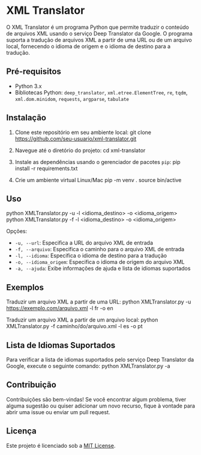 # XML Translator
O XML Translator é um programa Python que permite traduzir o conteúdo de arquivos XML usando o serviço Deep Translator da Google. O programa suporta a tradução de arquivos XML a partir de uma URL ou de um arquivo local, fornecendo o idioma de origem e o idioma de destino para a tradução.

## Pré-requisitos
- Python 3.x
- Bibliotecas Python: `deep_translator`, `xml.etree.ElementTree`, `re`, `tqdm`, `xml.dom.minidom`, `requests`, `argparse`, `tabulate`

## Instalação
1. Clone este repositório em seu ambiente local:
git clone https://github.com/seu-usuario/xml-translator.git

2. Navegue até o diretório do projeto:
cd xml-translator

3. Instale as dependências usando o gerenciador de pacotes `pip`:
pip install -r requirements.txt

4. Crie um ambiente virtual Linux/Mac
pip -m venv .
source bin/active

## Uso
python XMLTranslator.py -u <url> -l <idioma_destino> -o <idioma_origem>
python XMLTranslator.py -f <arquivo> -l <idioma_destino> -o <idioma_origem>

Opções:
- `-u, --url`: Especifica a URL do arquivo XML de entrada
- `-f, --arquivo`: Especifica o caminho para o arquivo XML de entrada
- `-l, --idioma`: Especifica o idioma de destino para a tradução
- `-o, --idioma_origem`: Especifica o idioma de origem do arquivo XML
- `-a, --ajuda`: Exibe informações de ajuda e lista de idiomas suportados

## Exemplos
Traduzir um arquivo XML a partir de uma URL:
python XMLTranslator.py -u https://exemplo.com/arquivo.xml -l fr -o en

Traduzir um arquivo XML a partir de um arquivo local:
python XMLTranslator.py -f caminho/do/arquivo.xml -l es -o pt

## Lista de Idiomas Suportados
Para verificar a lista de idiomas suportados pelo serviço Deep Translator da Google, execute o seguinte comando:
python XMLTranslator.py -a

## Contribuição
Contribuições são bem-vindas! Se você encontrar algum problema, tiver alguma sugestão ou quiser adicionar um novo recurso, fique à vontade para abrir uma issue ou enviar um pull request.

## Licença
Este projeto é licenciado sob a [MIT License](LICENSE).
